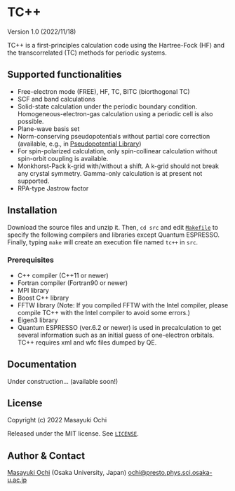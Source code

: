 # TC++
Version 1.0 (2022/11/18)

TC++ is a first-principles calculation code using the Hartree-Fock (HF) and the transcorrelated (TC) methods for periodic systems.

## Supported functionalities
- Free-electron mode (FREE), HF, TC, BITC (biorthogonal TC)
- SCF and band calculations
- Solid-state calculation under the periodic boundary condition. Homogeneous-electron-gas calculation using a periodic cell is also possible.
- Plane-wave basis set
- Norm-conserving pseudopotentials without partial core correction (available, e.g., in [Pseudopotential Library](https://pseudopotentiallibrary.org/))
- For spin-polarized calculation, only spin-collinear calculation without spin-orbit coupling is available.
- Monkhorst-Pack k-grid with/without a shift. A k-grid should not break any crystal symmetry. Gamma-only calculation is at present not supported.
- RPA-type Jastrow factor

## Installation
Download the source files and unzip it. Then, `cd src` and edit [`Makefile`](./src/Makefile) to specify the following compilers and libraries except Quantum ESPRESSO. Finally, typing `make` will create an execution file named `tc++` in `src`.

### Prerequisites
- C++ compiler (C++11 or newer)
- Fortran compiler (Fortran90 or newer)
- MPI library
- Boost C++ library
- FFTW library (Note: If you compiled FFTW with the Intel compiler, please compile TC++ with the Intel compiler to avoid some errors.)
- Eigen3 library
- Quantum ESPRESSO (ver.6.2 or newer) is used in precalculation to get several information such as an initial guess of one-electron orbitals. TC++ requires xml and wfc files dumped by QE.

## Documentation
Under construction... (available soon!)

## License
Copyright (c) 2022 Masayuki Ochi

Released under the MIT license. See [`LICENSE`](./LICENSE).

## Author & Contact
[Masayuki Ochi](http://ann.phys.sci.osaka-u.ac.jp/ochi/ochi_en.html) (Osaka University, Japan)
ochi@presto.phys.sci.osaka-u.ac.jp



